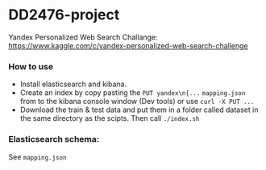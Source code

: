 # DD2476-project

Yandex Personalized Web Search Challange: https://www.kaggle.com/c/yandex-personalized-web-search-challenge

### How to use

*  Install elasticsearch and kibana.
*  Create an index by copy pasting the `PUT yandex\n{...` `mapping.json` from  to the kibana console window (Dev tools) or use `curl -X PUT ...` 
*  Download the train & test data and put them in a folder called dataset in the same directory as the scipts. Then call `./index.sh`

### Elasticsearch schema: 
See `mapping.json`

